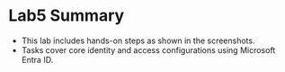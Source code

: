 # Lab5 Summary

- This lab includes hands-on steps as shown in the screenshots.
- Tasks cover core identity and access configurations using Microsoft Entra ID.
